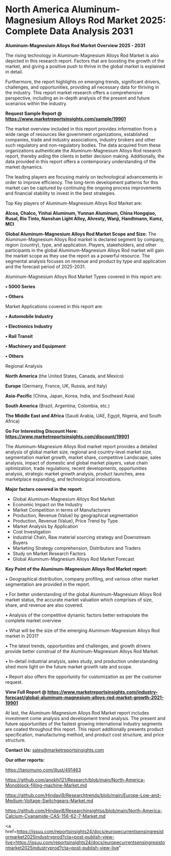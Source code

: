 # North America Aluminum-Magnesium Alloys Rod Market 2025: Complete Data Analysis 2031

<Strong> Aluminum-Magnesium Alloys Rod Market Overview 2025 - 2031</strong>

The rising technology in Aluminum-Magnesium Alloys Rod Market is also depicted in this research report. Factors that are boosting the growth of the market, and giving a positive push to thrive in the global market is explained in detail.

Furthermore, the report highlights on emerging trends, significant drivers, challenges, and opportunities, providing all necessary data for thriving in the industry. This report market research offers a comprehensive perspective, including an in-depth analysis of the present and future scenarios within the industry.

<strong>Request Sample Report @ <a href=https://www.marketreportsinsights.com/sample/19901>https://www.marketreportsinsights.com/sample/19901</a></strong>

The market overview included in this report provides information from a wide range of resources like government organizations, established companies, trade and industry associations, industry brokers and other such regulatory and non-regulatory bodies. The data acquired from these organizations authenticate the Aluminum-Magnesium Alloys Rod research report, thereby aiding the clients in better decision making. Additionally, the data provided in this report offers a contemporary understanding of the market dynamics.

The leading players are focusing mainly on technological advancements in order to improve efficiency. The long-term development patterns for this market can be captured by continuing the ongoing process improvements and financial stability to invest in the best strategies.

Top Key players of Aluminum-Magnesium Alloys Rod Market are:

<strong>Alcoa, Chalco, Yinhai Aluminum, Yunnan Aluminum, China Hongqiao, Rusal, Rio Tinto, Nanshan Light Alloy, Ahresty, Wanji, Handtmann, Kumz, MCI</strong>

<strong><b>Global Aluminum-Magnesium Alloys Rod Market Scope and Size:</b></strong>
The Aluminum-Magnesium Alloys Rod market is declared segment by company, region (country), type, and application. Players, stakeholders, and other participants in the global Aluminum-Magnesium Alloys Rod market will gain the market scope as they use the report as a powerful resource. The segmental analysis focuses on revenue and product by type and application and the forecast period of 2025-2031.

Aluminum-Magnesium Alloys Rod Market Types covered in this report are:

<strong>• 5000 Series

• Others</strong>

Market Applications covered in this report are:

<strong>• Automobile Industry

• Electronics Industry

• Rail Transit

• Machinery and Equipment

• Others</strong> 

Regional Analysis

<strong>North America</strong> (the United States, Canada, and Mexico)

<strong>Europe</strong> (Germany, France, UK, Russia, and Italy)

<strong>Asia-Pacific</strong> (China, Japan, Korea, India, and Southeast Asia)

<strong>South America</strong> (Brazil, Argentina, Colombia, etc.)

<strong>The Middle East and Africa</strong> (Saudi Arabia, UAE, Egypt, Nigeria, and South Africa)

<strong>Go For Interesting Discount Here: <a href=https://www.marketreportsinsights.com/discount/19901>https://www.marketreportsinsights.com/discount/19901</a></strong>

The Aluminum-Magnesium Alloys Rod market report provides a detailed analysis of global market size, regional and country-level market size, segmentation market growth, market share, competitive Landscape, sales analysis, impact of domestic and global market players, value chain optimization, trade regulations, recent developments, opportunities analysis, strategic market growth analysis, product launches, area marketplace expanding, and technological innovations.

<strong><b>Major factors covered in the report:</b></strong>
<ul>
  <li>Global Aluminum-Magnesium Alloys Rod Market </li>
  <li>Economic Impact on the Industry</li>
  <li>Market Competition in terms of Manufacturers</li>
  <li>Production, Revenue (Value) by geographical segmentation</li>
  <li>Production, Revenue (Value), Price Trend by Type</li>
  <li>Market Analysis by Application</li>
  <li>Cost Investigation</li>
  <li>Industrial Chain, Raw material sourcing strategy and Downstream Buyers</li>
  <li>Marketing Strategy comprehension, Distributors and Traders</li>
  <li>Study on Market Research Factors</li>
  <li>Global Aluminum-Magnesium Alloys Rod Market Forecast</li>
</ul>

<strong><b>Key Point of the Aluminum-Magnesium Alloys Rod Market report:</b></strong>

• Geographical distribution, company profiling, and various other market segmentation are provided in the report.

• For better understanding of the global Aluminum-Magnesium Alloys Rod market status, the accurate market valuation which comprises of size, share, and revenue are also covered.

• Analysis of the competitive dynamic factors better extrapolate the complete market overview

• What will be the size of the emerging Aluminum-Magnesium Alloys Rod market in 2031?

• The latest trends, opportunities and challenges, and growth drivers provide better construal of the Aluminum-Magnesium Alloys Rod Market.

• In-detail industrial analysis, sales study, and production understanding shed more light on the future market growth rate and scope.

• Report also offers the opportunity for customization as per the customer request.

<strong><b>View Full Report @ <a href=https://www.marketreportsinsights.com/industry-forecast/global-aluminum-magnesium-alloys-rod-market-growth-2021-19901>https://www.marketreportsinsights.com/industry-forecast/global-aluminum-magnesium-alloys-rod-market-growth-2021-19901</a></b></strong>


At last, the Aluminum-Magnesium Alloys Rod Market report includes investment come analysis and development trend analysis. The present and future opportunities of the fastest growing international industry segments are coated throughout this report. This report additionally presents product specification, manufacturing method, and product cost structure, and price structure.

<strong>Contact Us:</strong>
sales@marketreportsinsights.com

<strong>Our other reports:</strong>

<a href=https://tanomuno.com/illust/491463>https://tanomuno.com/illust/491463</a>

<a href=https://github.com/anokhi121/Research/blob/main/North-America-Monoblock-filling-machine-Market.md>https://github.com/anokhi121/Research/blob/main/North-America-Monoblock-filling-machine-Market.md</a>

<a href=https://github.com/Hindavi9/Researchtrends/blob/main/Europe-Low-and-Medium-Voltage-Switchgears-Market.md>https://github.com/Hindavi9/Researchtrends/blob/main/Europe-Low-and-Medium-Voltage-Switchgears-Market.md</a>

<a href=https://github.com/Hindavi8/Researchinsightss/blob/main/North-America-Calcium-Cyanamide-CAS-156-62-7-Market.md>https://github.com/Hindavi8/Researchinsightss/blob/main/North-America-Calcium-Cyanamide-CAS-156-62-7-Market.md</a>

<a href=https://issuu.com/reportsinsights24/docs/europecurrentsensingresistormarket2025industryprod?cta=post-publish-view-live>https://issuu.com/reportsinsights24/docs/europecurrentsensingresistormarket2025industryprod?cta=post-publish-view-live</a>"
